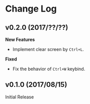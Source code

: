 # Change Log

## v0.2.0 (2017/??/??)

**New Features**

* Implement clear screen by `Ctrl+L`.

**Fixed**

* Fix the behavior of `Ctrl+W` keybind.


## v0.1.0 (2017/08/15)

Initial Release
